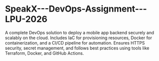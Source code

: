 # SpeakX---DevOps-Assignment---LPU-2026
A complete DevOps solution to deploy a mobile app backend securely and scalably on the cloud. Includes IaC for provisioning resources, Docker for containerization, and a CI/CD pipeline for automation. Ensures HTTPS security, secret management, and follows best practices using tools like Terraform, Docker, and GitHub Actions.
